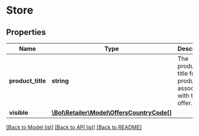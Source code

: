 # Store

## Properties
Name | Type | Description | Notes
------------ | ------------- | ------------- | -------------
**product_title** | **string** | The product title for the product associated with this offer. | [optional] 
**visible** | [**\Bol\Retailer\Model\OffersCountryCode[]**](OffersCountryCode.md) |  | 

[[Back to Model list]](../../README.md#documentation-for-models) [[Back to API list]](../../README.md#documentation-for-api-endpoints) [[Back to README]](../../README.md)

